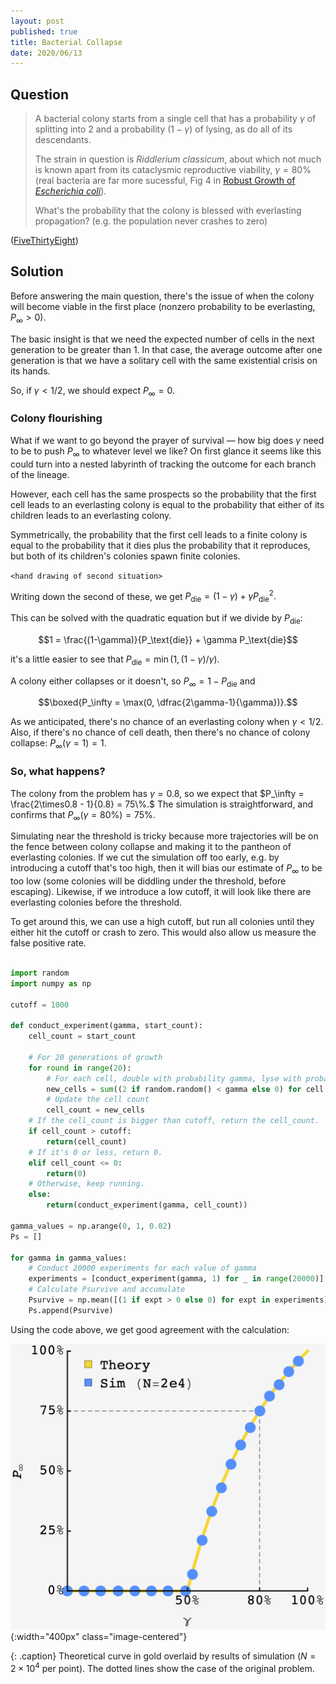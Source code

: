 ```yaml
---
layout: post
published: true
title: Bacterial Collapse
date: 2020/06/13
---
```


## Question

>A bacterial colony starts from a single cell that has a probability $\gamma$ of splitting into $2$ and a probability $\left(1-\gamma\right)$ of lysing, as do all of its descendants. 
>
>The strain in question is _Riddlerium classicum_, about which not much is known apart from its cataclysmic reproductive viability, $\gamma = 80\%$ (real bacteria are far more sucessful, Fig 4 in [Robust Growth of _Escherichia coli_](https://jun.ucsd.edu/files/publications/RobustGrowth_complete_CurrBiol2010.pdf)). 
>
>What's the probability that the colony is blessed with everlasting propagation? (e.g. the population never crashes to zero)

<!--more-->

([FiveThirtyEight](https://fivethirtyeight.com/features/how-long-will-the-bacterial-colony-last/))

## Solution

Before answering the main question, there's the issue of when the colony will become viable in the first place (nonzero probability to be everlasting, $P_\infty > 0$). 

The basic insight is that we need the expected number of cells in the next generation to be greater than $1$. In that case, the average outcome after one generation is that we have a solitary cell with the same existential crisis on its hands. 

So, if $\gamma < 1/2,$ we should expect $P_\infty = 0.$

### Colony flourishing

What if we want to go beyond the prayer of survival — how big does $\gamma$ need to be to push $P_\infty$ to whatever level we like? On first glance it seems like this could turn into a nested labyrinth of tracking the outcome for each branch of the lineage. 

However, each cell has the same prospects so the probability that the first cell leads to an everlasting colony is equal to the probability that either of its children leads to an everlasting colony. 

Symmetrically, the probability that the first cell leads to a finite colony is equal to the probability that it dies plus the probability that it reproduces, but both of its children's colonies spawn finite colonies.

`<hand drawing of second situation>`

Writing down the second of these, we get $P_\text{die} = (1-\gamma) + \gamma P_\text{die}^2.$

This can be solved with the quadratic equation but if we divide by $P_\text{die}$: 

$$1 = \frac{(1-\gamma)}{P_\text{die}} + \gamma P_\text{die}$$

it's a little easier to see that $P_\text{die} = \min(1, \left(1-\gamma\right)/\gamma).$

A colony either collapses or it doesn't, so $P_\infty = 1 - P_\text{die}$ and

$$\boxed{P_\infty = \max(0, \dfrac{2\gamma-1}{\gamma})}.$$

As we anticipated, there's no chance of an everlasting colony when $\gamma < 1/2.$ Also, if there's no chance of cell death, then there's no chance of colony collapse: $P_\infty(\gamma = 1) = 1.$

### So, what happens?

The colony from the problem has $\gamma = 0.8,$ so we expect that $P_\infty = \frac{2\times0.8 - 1}{0.8} = 75\%.$ The simulation is straightforward, and confirms that $P_\infty(\gamma = 80\%) = 75\%$. 

Simulating near the threshold is tricky because more trajectories will be on the fence between colony collapse and making it to the pantheon of everlasting colonies. If we cut the simulation off too early, e.g. by introducing a cutoff that's too high, then it will bias our estimate of $P_\infty$ to be too low (some colonies will be diddling under the threshold, before escaping). Likewise, if we introduce a low cutoff, it will look like there are everlasting colonies before the threshold. 

To get around this, we can use a high cutoff, but run all colonies until they either hit the cutoff or crash to zero. This would also allow us measure the false positive rate. 

```python

import random
import numpy as np

cutoff = 1000

def conduct_experiment(gamma, start_count):
    cell_count = start_count

    # For 20 generations of growth
    for round in range(20):
        # For each cell, double with probability gamma, lyse with probability (1 - gamma)
        new_cells = sum((2 if random.random() < gamma else 0) for cell in range(cell_count))
        # Update the cell count
        cell_count = new_cells
    # If the cell_count is bigger than cutoff, return the cell_count.
    if cell_count > cutoff:
        return(cell_count)
    # If it's 0 or less, return 0.
    elif cell_count <= 0:
        return(0)
    # Otherwise, keep running.
    else:
        return(conduct_experiment(gamma, cell_count))
        
gamma_values = np.arange(0, 1, 0.02)
Ps = []

for gamma in gamma_values:
    # Conduct 20000 experiments for each value of gamma
    experiments = [conduct_experiment(gamma, 1) for _ in range(20000)]
    # Calculate Psurvive and accumulate
    Psurvive = np.mean([(1 if expt > 0 else 0) for expt in experiments])
    Ps.append(Psurvive)

```

Using the code above, we get good agreement with the calculation:

![](/img/2020-06-14-bacteria-collapse.png){:width="400px" class="image-centered"}

{: .caption}
Theoretical curve in gold overlaid by results of simulation ($N=2\times 10^4$ per point). The dotted lines show the case of the original problem.


<br>
